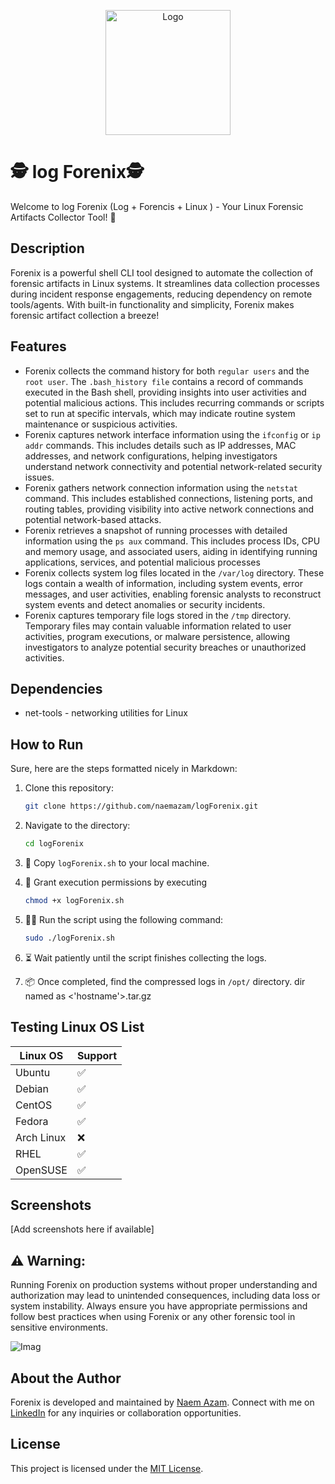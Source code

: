 <p align="center">
  <img src="https://github.com/naemazam/logForenix/blob/main/img/log.png" alt="Logo" width="200">
</p>


# 🕵️ log Forenix🕵️

Welcome to log Forenix (Log + Forencis + Linux ) - Your Linux Forensic Artifacts Collector Tool! 🚀

## Description

Forenix is a powerful shell CLI tool designed to automate the collection of forensic artifacts in Linux systems. It streamlines data collection processes during incident response engagements, reducing dependency on remote tools/agents. With built-in functionality and simplicity, Forenix makes forensic artifact collection a breeze!


## Features

- Forenix collects the command history for both `regular users` and the `root user`. The `.bash_history file` contains a record of commands executed in the Bash shell, providing insights into user activities and potential malicious actions. This includes recurring commands or scripts set to run at specific intervals, which may indicate routine system maintenance or suspicious activities.
- Forenix captures network interface information using the `ifconfig` or `ip addr` commands. This includes details such as IP addresses, MAC addresses, and network configurations, helping investigators understand network connectivity and potential network-related security issues.
- Forenix gathers network connection information using the `netstat` command. This includes established connections, listening ports, and routing tables, providing visibility into active network connections and potential network-based attacks.
- Forenix retrieves a snapshot of running processes with detailed information using the `ps aux` command. This includes process IDs, CPU and memory usage, and associated users, aiding in identifying running applications, services, and potential malicious processes
- Forenix collects system log files located in the `/var/log` directory. These logs contain a wealth of information, including system events, error messages, and user activities, enabling forensic analysts to reconstruct system events and detect anomalies or security incidents.
- Forenix captures temporary file logs stored in the `/tmp` directory. Temporary files may contain valuable information related to user activities, program executions, or malware persistence, allowing investigators to analyze potential security breaches or unauthorized activities.

## Dependencies

- net-tools - networking utilities for Linux

## How to Run

Sure, here are the steps formatted nicely in Markdown:

1. Clone this repository:
   ```bash
   git clone https://github.com/naemazam/logForenix.git
   ```

2. Navigate to the directory:
   ```bash
   cd logForenix
   ```

3. 📝 Copy `logForenix.sh` to your local machine.

4. 🔑 Grant execution permissions by executing

   ```bash
   chmod +x logForenix.sh
   ```

6. 🏃‍♂️ Run the script using the following command:

   ```bash
   sudo ./logForenix.sh
   ```

8. ⏳ Wait patiently until the script finishes collecting the logs.

9. 📦 Once completed, find the compressed logs in `/opt/` directory. dir named as <'hostname'>.tar.gz



## Testing Linux OS List

| Linux OS      | Support |
|---------------|---------|
| Ubuntu        | ✅      |
| Debian        | ✅      |
| CentOS        | ✅      |
| Fedora        | ✅      |
| Arch Linux    | ❌      |
| RHEL          | ✅      |
| OpenSUSE      | ✅      |

## Screenshots

[Add screenshots here if available]

## ⚠️ Warning:

Running Forenix on production systems without proper understanding and authorization may lead to unintended consequences, including data loss or system instability. Always ensure you have appropriate permissions and follow best practices when using Forenix or any other forensic tool in sensitive environments.

![Imag ](https://github.com/naemazam/logForenix/blob/main/img/IMG_6116.JPG)

## About the Author

Forenix is developed and maintained by [Naem Azam](https://github.com/naemazam). Connect with me on [LinkedIn](https://www.linkedin.com/in/your_profile) for any inquiries or collaboration opportunities.


## License

This project is licensed under the [MIT License](LICENSE).
